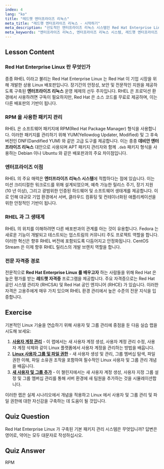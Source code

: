 ```yaml
---
index: 4
lang: "ko"
title: "레드햇 엔터프라이즈 리눅스"
meta_title: "레드햇 엔터프라이즈 리눅스 - 시작하기"
meta_description: "선도적인 엔터프라이즈 리눅스 시스템인 Red Hat Enterprise Linux(RHEL) 를 알아보세요. 이 가이드는 RHEL 기본 사항, RPM 패키지 관리자 및 기업 환경에서의 역할을 다룹니다. RHEL 이 안정적이고 안전한 서버 OS 인 이유를 알아보세요."
meta_keywords: "엔터프라이즈 리눅스, 엔터프라이즈 리눅스 시스템, 레드햇 엔터프라이즈 리눅스 학습, 레드햇 인증, RHEL, 레드햇, RPM, YUM, DNF, 리눅스 서버"
---
```


## Lesson Content

### Red Hat Enterprise Linux 란 무엇인가

종종 RHEL 이라고 불리는 Red Hat Enterprise Linux 는 Red Hat 이 기업 시장을 위해 개발한 상용 Linux 배포판입니다. 장기간의 안정성, 보안 및 전문적인 지원을 제공하도록 구축된 **엔터프라이즈 리눅스** 운영 체제의 선두 주자입니다. RHEL 은 프로덕션 환경에서 사용하려면 구독이 필요하지만, Red Hat 은 소스 코드를 무료로 제공하며, 이는 다른 배포판의 기반이 됩니다.

### RPM 을 사용한 패키지 관리

RHEL 은 소프트웨어 패키지에 RPM(Red Hat Package Manager) 형식을 사용합니다. 이러한 패키지를 관리하기 위해 YUM(Yellowdog Updater, Modified) 및 그 후속 버전인 DNF(Dandified YUM) 와 같은 고급 도구를 제공합니다. 이는 종종 **데비안 엔터프라이즈 리눅스** 대안으로 사용되며 APT 패키지 관리자와 함께 `.deb` 패키지 형식을 사용하는 Debian 이나 Ubuntu 와 같은 배포판과의 주요 차이점입니다.

### 엔터프라이즈 이점

RHEL 의 주요 매력은 **엔터프라이즈 리눅스 시스템**에 적합하다는 점에 있습니다. 이는 미션 크리티컬한 워크로드를 위해 설계되었으며, 예측 가능한 릴리스 주기, 장기 지원 (10 년 이상), 그리고 광범위한 인증된 하드웨어 및 소프트웨어 생태계를 제공합니다. 이로 인해 대규모 기업 환경에서 서버, 클라우드 컴퓨팅 및 컨테이너화된 애플리케이션을 위한 안정적인 기반이 됩니다.

### RHEL 과 그 생태계

RHEL 의 위치를 이해하려면 다른 배포판과의 관계를 아는 것이 유용합니다. Fedora 는 새로운 기능이 개발되고 테스트되는 업스트림의 커뮤니티 주도 프로젝트 역할을 합니다. 이러한 혁신은 향후 RHEL 버전에 포함되도록 다듬어지고 안정화됩니다. CentOS Stream 은 이제 향후 RHEL 릴리스의 개발 브랜치 역할을 합니다.

### 전문 자격증 경로

전문적으로 **Red Hat Enterprise Linux 를 배우고자** 하는 사람들을 위해 Red Hat 은 높은 평가를 받는 **레드햇 자격증** 프로그램을 제공합니다. 주요 자격증으로는 Red Hat 공인 시스템 관리자 (RHCSA) 및 Red Hat 공인 엔지니어 (RHCE) 가 있습니다. 이러한 자격은 고용주에게 매우 가치 있으며 RHEL 환경 관리에서 높은 수준의 전문 지식을 입증합니다.

## Exercise

기본적인 Linux 기술을 연습하기 위해 사용자 및 그룹 관리에 중점을 둔 다음 실습 랩을 시도해 보세요:

1. **[사용자 계정 관리](https://labex.io/ko/labs/linux-user-account-management-49)** - 이 랩에서는 새 사용자 계정 생성, 사용자 계정 관리 수정, 사용자 계정 삭제와 같이 Linux 플랫폼에서 사용자 계정을 관리하는 방법을 배웁니다.
2. **[Linux 사용자 그룹 및 파일 권한](https://labex.io/ko/labs/linux-linux-user-group-and-file-permissions-18002)** - 새 사용자 생성 및 관리, 그룹 멤버십 탐색, 파일 권한 이해, 파일 소유권 조작을 포함하여 필수적인 Linux 사용자 및 그룹 관리 개념을 배웁니다.
3. **[새 사용자 및 그룹 추가](https://labex.io/ko/labs/linux-add-new-user-and-group-17987)** - 이 챌린지에서는 새 사용자 계정 생성, 사용자 지정 그룹 설정 및 그룹 멤버십 관리를 통해 서버 환경에 새 팀원을 추가하는 것을 시뮬레이션합니다.

이러한 랩은 실제 시나리오에서 개념을 적용하고 Linux 에서 사용자 및 그룹 관리 및 파일 권한에 대한 자신감을 구축하는 데 도움이 될 것입니다.

## Quiz Question

Red Hat Enterprise Linux 가 구축된 기본 패키지 관리 시스템은 무엇입니까? 답변은 영어로, 약어는 모두 대문자로 작성하십시오.

## Quiz Answer

RPM
